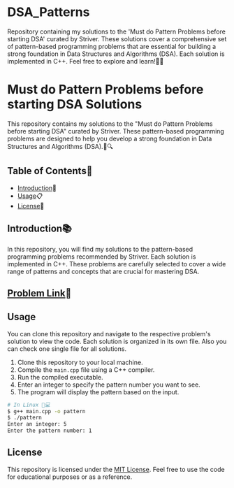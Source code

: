 # DSA_Patterns
Repository containing my solutions to the 'Must do Pattern Problems before starting DSA' curated by Striver. These solutions cover a comprehensive set of pattern-based programming problems that are essential for building a strong foundation in Data Structures and Algorithms (DSA). Each solution is implemented in C++. Feel free to explore and learn!🚀🔥
# Must do Pattern Problems before starting DSA Solutions

This repository contains my solutions to the "Must do Pattern Problems before starting DSA" curated by Striver. These pattern-based programming problems are designed to help you develop a strong foundation in Data Structures and Algorithms (DSA).📝🔍

## Table of Contents📑

- [Introduction](#introduction)📌
- [Usage](#usage)📋
- [License](#license)📜

## Introduction📚

In this repository, you will find my solutions to the pattern-based programming problems recommended by Striver. Each solution is implemented in C++. These problems are carefully selected to cover a wide range of patterns and concepts that are crucial for mastering DSA.

## [Problem Link](https://takeuforward.org/strivers-a2z-dsa-course/must-do-pattern-problems-before-starting-dsa/)🔗

## Usage

You can clone this repository and navigate to the respective problem's solution to view the code. Each solution is organized in its own file.
Also you can check one single file for all solutions.
1. Clone this repository to your local machine.
2. Compile the `main.cpp` file using a C++ compiler.
3. Run the compiled executable.
4. Enter an integer to specify the pattern number you want to see.
5. The program will display the pattern based on the input.

```bash
# In Linux 🐧💻
$ g++ main.cpp -o pattern
$ ./pattern
Enter an integer: 5
Enter the pattern number: 1
```

## License

This repository is licensed under the [MIT License](LICENSE). Feel free to use the code for educational purposes or as a reference.
